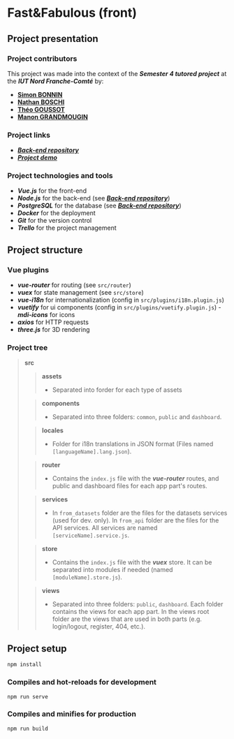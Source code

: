 # Fast&Fabulous (front)

## Project presentation
### Project contributors
This project was made into the context of the **_Semester 4 tutored project_** at the **_IUT Nord Franche-Comté_** by:
- [**Simon BONNIN**](https://github.com/sbonnin3)
- [**Nathan BOSCHI**](https://github.com/nathanboschi25)
- [**Théo GOUSSOT**](https://github.com/tgoussot)
- [**Manon GRANDMOUGIN**](https://github.com/Manonnnnnn)

### Project links
- [**_Back-end repository_**](https://github.com/tgoussot/API_Fast_Fabulous)
- [**_Project demo_**](https://f-f-three.vercel.app/)

### Project technologies and tools
- **_Vue.js_** for the front-end
- **_Node.js_** for the back-end (see [**_Back-end repository_**](https://github.com/tgoussot/API_Fast_Fabulous))
- **_PostgreSQL_** for the database (see [**_Back-end repository_**](https://github.com/tgoussot/API_Fast_Fabulous))
- **_Docker_** for the deployment
- **_Git_** for the version control
- **_Trello_** for the project management

## Project structure

### Vue plugins
- **_vue-router_** for routing (see `src/router`)
- **_vuex_** for state management (see `src/store`)
- **_vue-i18n_** for internationalization (config in `src/plugins/i18n.plugin.js`)
- **_vuetify_** for ui components (config in `src/plugins/vuetify.plugin.js`) - **_mdi-icons_** for icons
- **_axios_** for HTTP requests
- **_three.js_** for 3D rendering

### Project tree
> **src**
> > **assets**
> > - Separated into forder for each type of assets
>
> > **components**
> > - Separated into three folders: `common`, `public` and `dashboard`.
> 
> > **locales**
> > - Folder for i18n translations in JSON format (Files named `[languageName].lang.json`).
> 
> > **router**
> > - Contains the `index.js` file with the **_vue-router_** routes, and public and dashboard files for each app part's routes.
> 
> > **services**
> > - In `from_datasets` folder are the files for the datasets services (used for dev. only). In `from_api` folder are the files for the API services. All services are named `[serviceName].service.js`.
> 
> > **store**
> > - Contains the `index.js` file with the **_vuex_** store. It can be separated into modules if needed (named `[moduleName].store.js`).
> 
> > **views**
> > - Separated into three folders: `public`, `dashboard`. Each folder contains the views for each app part. In the views root folder are the views that are used in both parts (e.g. login/logout, register, 404, etc.).
 
## Project setup
```
npm install
```

### Compiles and hot-reloads for development
```
npm run serve
```

### Compiles and minifies for production
```
npm run build
```
